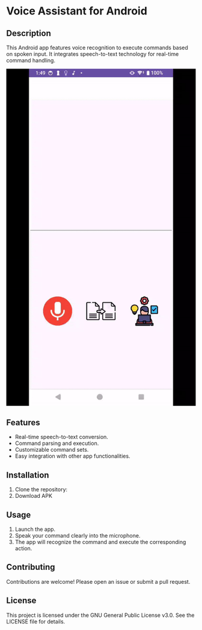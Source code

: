 # Voice Assistant for Android

## Description

This Android app features voice recognition to execute commands based on spoken input. It integrates speech-to-text technology for real-time command handling.

![demo](./img/demo.gif)

## Features

- Real-time speech-to-text conversion.
- Command parsing and execution.
- Customizable command sets.
- Easy integration with other app functionalities.

## Installation

1. Clone the repository:
1. Download APK

## Usage

1. Launch the app.
1. Speak your command clearly into the microphone.
1. The app will recognize the command and execute the corresponding action.

## Contributing

Contributions are welcome! Please open an issue or submit a pull request.

## License
This project is licensed under the GNU General Public License v3.0. See the LICENSE file for details.
